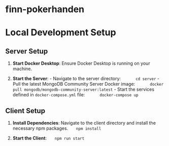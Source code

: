 # finn-pokerhanden

# Local Development Setup

## Server Setup

1. **Start Docker Desktop**: Ensure Docker Desktop is running on your machine.

2. **Start the Server**: - Navigate to the server directory:
   `       cd server
   ` - Pull the latest MongoDB Community Server Docker image:
   `       docker pull mongodb/mongodb-community-server:latest
   ` - Start the services defined in `docker-compose.yml` file:
   `       docker-compose up
   `

## Client Setup

1. **Install Dependencies**: Navigate to the client directory and install the necessary npm packages.
   `   npm install`

2. **Start the Client**:
   `   npm run start`
